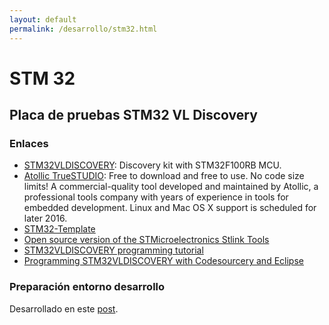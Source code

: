 ```yaml
---
layout: default
permalink: /desarrollo/stm32.html
---
```


# STM 32

## Placa de pruebas STM32 VL Discovery

### Enlaces

* [STM32VLDISCOVERY](http://www.st.com/content/st_com/en/products/evaluation-tools/product-evaluation-tools/mcu-eval-tools/stm32-mcu-eval-tools/stm32-mcu-discovery-kits/stm32vldiscovery.html): Discovery kit with STM32F100RB MCU.
* [Atollic TrueSTUDIO](http://timor.atollic.com/truestudio/): Free to download and free to use. No code size limits! A commercial-quality tool developed and maintained by Atollic, a professional tools company with years of experience in tools for embedded development. Linux and Mac OS X support is scheduled for later 2016.
* [STM32-Template](https://github.com/geoffreymbrown/STM32-Template)
* [Open source version of the STMicroelectronics Stlink Tools](https://github.com/texane/stlink)
* [STM32VLDISCOVERY programming tutorial](http://en.radzio.dxp.pl/stm32vldiscovery/)
* [Programming STM32VLDISCOVERY with Codesourcery and Eclipse](http://en.radzio.dxp.pl/stm32vldiscovery/programming,with,opensource,toolchain,codesourcery,eclipse.html)

### Preparación entorno desarrollo

Desarrollado en este [post](/2016/08/02/stm32-vl-discovery.html).
